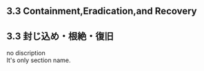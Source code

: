 ## 3.3 Containment,Eradication,and Recovery
## 3.3 封じ込め・根絶・復旧

no discription  
It's only section name.